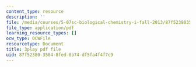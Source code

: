 ```yaml
---
content_type: resource
description: ''
file: /media/courses/5-07sc-biological-chemistry-i-fall-2013/87f5238035048fed8b74df5fa4f4f7c9_0XAJIHttCNs.pdf
file_type: application/pdf
learning_resource_types: []
ocw_type: OCWFile
resourcetype: Document
title: 3play pdf file
uid: 87f52380-3504-8fed-8b74-df5fa4f4f7c9
---
```

